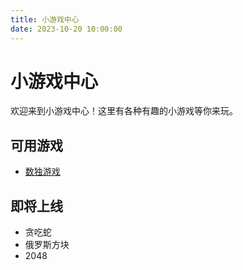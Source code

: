 ```yaml
---
title: 小游戏中心
date: 2023-10-20 10:00:00
---
```


# 小游戏中心

欢迎来到小游戏中心！这里有各种有趣的小游戏等你来玩。

## 可用游戏

- [数独游戏](/minigame/sudoku/index)

## 即将上线
- 贪吃蛇
- 俄罗斯方块
- 2048